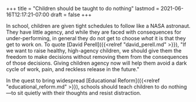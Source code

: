 +++
title = "Children should be taught to do nothing"
lastmod = 2021-06-16T12:17:21-07:00
draft = false
+++

In school, children are given tight schedules to follow like a NASA astronaut. They have little agency, and while they are faced with consequences for under-performing, in general they do not get to choose _what_ it is that they get to work on. To quote [David Perell]({{<relref "david_perell.md" >}}), "If we want to raise healthy, high-agency children, we should give them the freedom to make decisions without removing them from the consequences of those decisions. Giving children agency now will help them avoid a dark cycle of work, pain, and reckless release in the future."

In the quest to bring widespread [Educational Reform]({{<relref "educational_reform.md" >}}), schools should teach children to do nothing—to sit quietly with their thoughts and resist distraction.
